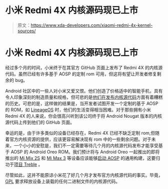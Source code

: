 # 小米 Redmi 4X 内核源码现已上市

> 原文：<https://www.xda-developers.com/xiaomi-redmi-4x-kernel-sources/>

# 小米 Redmi 4X 内核源码现已上市

经过多个月的时间，小米终于在其官方 GitHub 页面上发布了 Redmi 4X 的内核源代码。虽然已经有许多基于 AOSP 的定制 rom 可用，但这将有望让开发者修复剩余的 bug。

Android 社区中的一些人对小米又爱又恨。他们创造了价格适中的智能手机，具有令人印象深刻的制造质量和规格，但可悲的是[他们在发布](https://www.xda-developers.com/xiaomi-not-released-kernel-sources-mi-a1/)[内核源代码](https://www.xda-developers.com/android-one-xiaomi-mi-a1-kernel-sources-finally-released/)方面有着糟糕的历史。可悲的是，这样做的结果是，当开发者试图开发一个定制的基于 AOSP 的 ROM，如 [LineageOS](https://www.xda-developers.com/lineageos-15-android-oreo-officially-announced/) 时，他们的生活变得相当困难。对于那些拥有小米 Redmi 4X 的人来说，你会很高兴听到该公司终于将 Android Nougat 版本的内核源代码上传到他们的 GitHub 页面。

幸运的是，由于许多类似的设备已经存在，Redmi 4X 已经不缺乏定制 rom,但随着官方内核资源的提供，应该更容易解决现有 rom 中的一些剩余问题。对于未来，一个小小的安慰是，我们不一定需要等待几个月的内核源代码发布才能享受基于 AOSP 的 Android Oreo ROM。我们预计将与 Android Oreo 一起推出的即将推出的 [Mi Mix 2S](https://www.xda-developers.com/xiaomi-mi-mix-2s-android-oreo-3400-mah-battery/) 和 [Mi Max 3](https://www.xda-developers.com/xiaomi-mi-max-3-wireless-charging-iris-scanner/) 等设备应该能够[启动 AOSP](https://www.xda-developers.com/lineageos-honor-view-10-huawei-mate-10-pro-project-treble/) 的通用构建，这要归功于[项目 Treble](https://www.xda-developers.com/how-project-treble-revolutionizes-custom-roms-android-oreo/) 。

尽管如此，这并不能原谅小米花了好几个月才发布官方内核源代码的事实。毕竟， [GPL](https://www.xda-developers.com/25-years-of-linux-and-the-gpl-and-how-android-benefits/) 要求释放设备上装载的任何二进制文件的内核源代码。